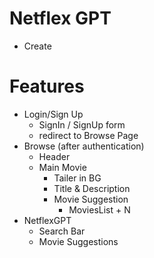 # Netflex GPT
- Create 

# Features
- Login/Sign Up
    - SignIn / SignUp form
    - redirect to Browse Page 
- Browse (after authentication)
    - Header
    - Main Movie
        - Tailer in BG
        - Title & Description
        - Movie Suggestion
            - MoviesList + N
- NetflexGPT
    - Search Bar
    - Movie Suggestions
